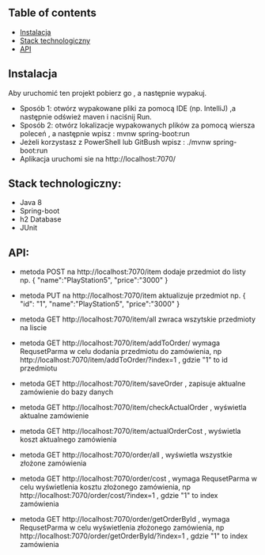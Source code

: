 ## Table of contents
* [Instalacja](#instalacja)
* [Stack technologiczny](#Stack_technologiczny)
* [API](#API)

## Instalacja
Aby uruchomić ten projekt pobierz go , a następnie wypakuj.
* Sposób 1: otwórz wypakowane pliki za pomocą  IDE (np. IntelliJ) ,a następnie odśwież maven i naciśnij Run.
* Sposób 2: otwórz lokalizacje wypakowanych plików za pomocą wiersza poleceń , a następnie wpisz : mvnw spring-boot:run
* Jeżeli korzystasz z PowerShell lub GitBush wpisz : ./mvnw spring-boot:run
* Aplikacja uruchomi sie na http://localhost:7070/

## Stack technologiczny:
* Java 8
* Spring-boot
*  h2 Database
* JUnit

## API:
 * metoda POST na http://localhost:7070/item    dodaje przedmiot do listy np.
 {
   "name":"PlayStation5",
   "price":"3000"
}
 * metoda PUT na http://localhost:7070/item    aktualizuje  przedmiot np.
 {
   "id": "1",
   "name":"PlayStation5",
   "price":"3000"
}
* metoda GET http://localhost:7070/item/all zwraca wszytskie przedmioty na liscie
* metoda GET http://localhost:7070/item/addToOrder/   wymaga RequsetParma w celu dodania przedmiotu do zamówienia, np
http://localhost:7070/item/addToOrder/?index=1 , gdzie "1" to id przedmiotu

* metoda GET http://localhost:7070/item/saveOrder  , zapisuje aktualne zamówienie do bazy danych
* metoda GET http://localhost:7070/item/checkActualOrder   , wyświetla aktualne zamówienie
* metoda GET http://localhost:7070/item/actualOrderCost  , wyświetla koszt aktualnego zamówienia
* metoda GET http://localhost:7070/order/all  , wyświetla wszystkie złożone zamówienia
* metoda GET http://localhost:7070/order/cost   , wymaga RequsetParma w celu wyświetlenia kosztu złożonego zamówienia, np
http://localhost:7070/order/cost/?index=1 , gdzie "1" to index zamówienia

* metoda GET http://localhost:7070/order/getOrderById  , wymaga RequsetParma w celu wyświetlenia złożonego zamówienia, np
http://localhost:7070/order/getOrderById/?index=1 , gdzie "1" to index zamówienia
